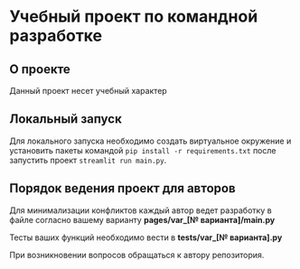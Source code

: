 # Учебный проект по командной разработке
## О проекте
Данный проект несет учебный характер
## Локальный запуск
Для локального запуска необходимо создать виртуальное окружение и установить пакеты командой `pip install -r requirements.txt`
после запустить проект `streamlit run main.py`.
## Порядок ведения проект для авторов
Для минимализации конфликтов каждый автор ведет разработку в файле согласно вашему варианту **pages/var_[№ варианта]/main.py**

Тесты ваших функций необходимо вести в **tests/var_[№ варианта].py**

При возникновении вопросов обращаться к автору репозитория.
